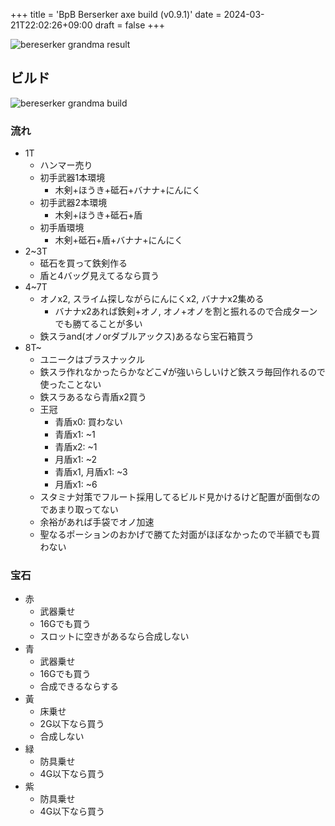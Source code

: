 +++
title = 'BpB Berserker axe build (v0.9.1)'
date = 2024-03-21T22:02:26+09:00
draft = false
+++

![bereserker grandma result](/src/20240321192920.png)

## ビルド

![bereserker grandma build](/src/20240321192956.png)

### 流れ

- 1T
  - ハンマー売り
  - 初手武器1本環境
    - 木剣+ほうき+砥石+バナナ+にんにく
  - 初手武器2本環境
    - 木剣+ほうき+砥石+盾
  - 初手盾環境
    - 木剣+砥石+盾+バナナ+にんにく
- 2~3T
  - 砥石を買って鉄剣作る
  - 盾と4バッグ見えてるなら買う
- 4~7T
  - オノx2, スライム探しながらにんにくx2, バナナx2集める
    - バナナx2あれば鉄剣+オノ, オノ+オノを割と振れるので合成ターンでも勝てることが多い
  - 鉄スラand(オノorダブルアックス)あるなら宝石箱買う
- 8T~
  - ユニークはブラスナックル
  - 鉄スラ作れなかったらかなどこ√が強いらしいけど鉄スラ毎回作れるので使ったことない
  - 鉄スラあるなら青盾x2買う
  - 王冠
    - 青盾x0: 買わない
    - 青盾x1: ~1
    - 青盾x2: ~1
    - 月盾x1: ~2
    - 青盾x1, 月盾x1: ~3
    - 月盾x1: ~6
  - スタミナ対策でフルート採用してるビルド見かけるけど配置が面倒なのであまり取ってない
  - 余裕があれば手袋でオノ加速
  - 聖なるポーションのおかげで勝てた対面がほぼなかったので半額でも買わない

### 宝石

- 赤
  - 武器乗せ
  - 16Gでも買う
  - スロットに空きがあるなら合成しない
- 青
  - 武器乗せ
  - 16Gでも買う
  - 合成できるならする
- 黃
  - 床乗せ
  - 2G以下なら買う
  - 合成しない
- 緑
  - 防具乗せ
  - 4G以下なら買う
- 紫
  - 防具乗せ
  - 4G以下なら買う
